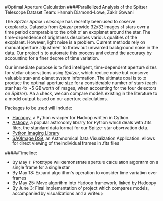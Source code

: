 #Optimal Aperture Calculation
####Parallelized Analysis of the Spitzer Telescope Dataset
Team: Hannah Diamond-Lowe, Zakir Gowani

The _Spitzer Space Telescope_ has recently been used to observe exoplanets. Datasets from _Spitzer_ provide 32x32 images of stars over a time period comparable to the orbit of an exoplanet around the star. The time-dependence of brightness describes various qualities of the exoplanet. However, light noise is a problem. Current methods rely on manual aperture adjustment to throw out unwanted background noise in the data. Our project is to automate this process and extend the accuracy by accounting for a finer degree of time variation. 

Our immediate purpose is to find intelligent, time-dependent aperture sizes for stellar observations using _Spitzer_, which reduce noise but conserve valuable star-and-planet system information. The ultimate goal is to to produce the optimal aperture size for a considerable number of stars (each star has 4x ~5 GB worth of images, when accounting for the four detectors on _Spitzer_). Aa a check, we can compare models existing in the literature to a model output based on our aperture calculations. 


Packages to be used will include:
* [Hadoopy](http://www.hadoopy.com/en/latest/), a Python wrapper for Hadoop written in Cython.
* [Astropy](https://astropy.readthedocs.org/en/stable/overview.html), a popular astronomy library for Python which deals with .fits files, the standard data format for our Spitzer star observation data.
* [Python Imaging Library](http://www.pythonware.com/products/pil/)
* [SAOImage DS9](http://ds9.si.edu/site/Home.html), an Astronomical Data Visualization Application. Allows for direct viewing of the individual frames in .fits files

#####Timeline:
* By May 1: Prototype will demonstrate aperture calculation algorithm on a single frame for a single star
* By May 18: Expand algorithm's operation to consider time variation over frames
* By May 25: Move algorithm into Hadoop framework, linked by Hadoopy
* By June 3: Final implementation of project which compares models, accompanied by visualizations and a writeup
